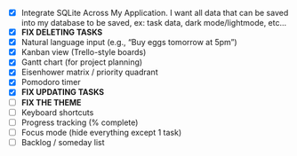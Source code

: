 - [x] Integrate SQLite Across My Application. I want all data that can be saved into my database to be saved, ex: task data, dark mode/lightmode, etc...
- [x] **FIX DELETING TASKS**
- [x] Natural language input (e.g., “Buy eggs tomorrow at 5pm”)
- [x] Kanban view (Trello-style boards)
- [x] Gantt chart (for project planning)
- [x] Eisenhower matrix / priority quadrant
- [x] Pomodoro timer
- [x] **FIX UPDATING TASKS**
- [ ] **FIX THE THEME**
- [ ] Keyboard shortcuts
- [ ] Progress tracking (% complete)
- [ ] Focus mode (hide everything except 1 task)
- [ ] Backlog / someday list
